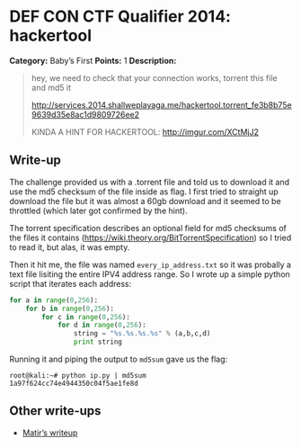 # DEF CON CTF Qualifier 2014: hackertool

**Category:** Baby’s First
**Points:** 1
**Description:**

> hey, we need to check that your connection works, torrent this file and md5 it
>
> http://services.2014.shallweplayaga.me/hackertool.torrent_fe3b8b75e9639d35e8ac1d9809726ee2
>
> KINDA A HINT FOR HACKERTOOL: http://imgur.com/XCtMjJ2

## Write-up

The challenge provided us with a .torrent file and told us to download it and use the md5 checksum of the file inside as flag. I first tried to straight up download the file but it was almost a 60gb download and it seemed to be throttled (which later got confirmed by the hint).

The torrent specification describes an optional field for md5 checksums of the files it contains (https://wiki.theory.org/BitTorrentSpecification) so I tried to read it, but alas, it was empty.

Then it hit me, the file was named `every_ip_address.txt` so it was probally a text file lisiting the entire IPV4 address range. So I wrote up a simple python script that iterates each address:
```python
for a in range(0,256):
	for b in range(0,256):
		for c in range(0,256):
			for d in range(0,256):
				string = "%s.%s.%s.%s" % (a,b,c,d)
				print string
```

Running it and piping the output to `md5sum` gave us the flag:
```
root@kali:~# python ip.py | md5sum
1a97f624cc74e4944350c04f5ae1fe8d
```

## Other write-ups

* [Matir’s writeup](https://systemoverlord.com/blog/2014/05/19/def-con-22-ctf-quals-hackertool/)
